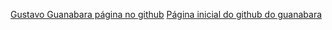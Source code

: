 [Gustavo Guanabara página no github](https://gustavoguanabara.github.io/)
[Página inicial do github do guanabara](https://github.com/gustavoguanabara)